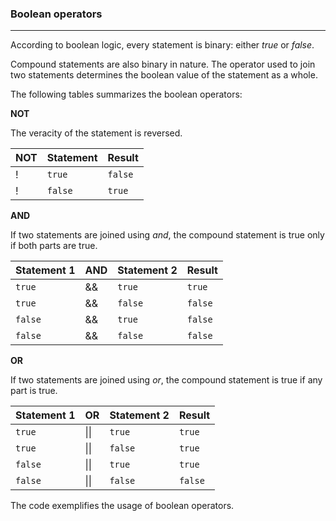 ### Boolean operators

***
According to boolean logic, every statement is binary: either *true* or *false*.

Compound statements are also binary in nature. The operator used to join two statements determines the boolean value of
the statement as a whole.

The following tables summarizes the boolean operators:

**NOT**

The veracity of the statement is reversed.

| NOT | Statement | Result  |
|-----|-----------|---------|
| !   | `true`    | `false` |
| !   | `false`   | `true`  |

**AND**

If two statements are joined using *and*, the compound statement is true only if both parts are true.

| Statement 1 | AND | Statement 2 | Result    |
|-------------|-----|-------------|-----------|
| `true `     | &&  | `true`      | `true`    |
| `true `     | &&  | `false `    | ` false ` |
| `false `    | &&  | `true `     | `false`   |
| `false  `   | &&  | `false `    | `false`   |

**OR**

If two statements are joined using *or*, the compound statement is true if any part is true.

| Statement 1 | OR           | Statement 2 | Result   |
|-------------|--------------|-------------|----------|
| `true`      | &#124;&#124; | `true`      | `true`   |
| `true`      | &#124;&#124; | `false `    | `true `  |
| `false`     | &#124;&#124; | `true   `   | `true  ` |
| `false`     | &#124;&#124; | `false   `  | `false ` |

The code exemplifies the usage of boolean operators. 